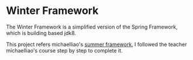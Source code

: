 # Winter Framework

The Winter Framework is a simplified version of the Spring Framework, which is building based jdk8.

This project refers michaelliao's [summer framework](https://github.com/michaelliao/summer-framework), I followed the teacher michaelliao's course step by step to complete it.

